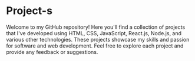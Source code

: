 # Project-s
Welcome to my GitHub repository! Here you'll find a collection of projects that I've developed using HTML, CSS, JavaScript, React.js, Node.js, and various other technologies. These projects showcase my skills and passion for software and web development. Feel free to explore each project and provide any feedback or suggestions.
